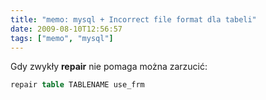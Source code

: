 ```yaml
---
title: "memo: mysql + Incorrect file format dla tabeli"
date: 2009-08-10T12:56:57
tags: ["memo", "mysql"]
---
```

Gdy zwykły **repair** nie pomaga można zarzucić:

```sql
repair table TABLENAME use_frm
```
